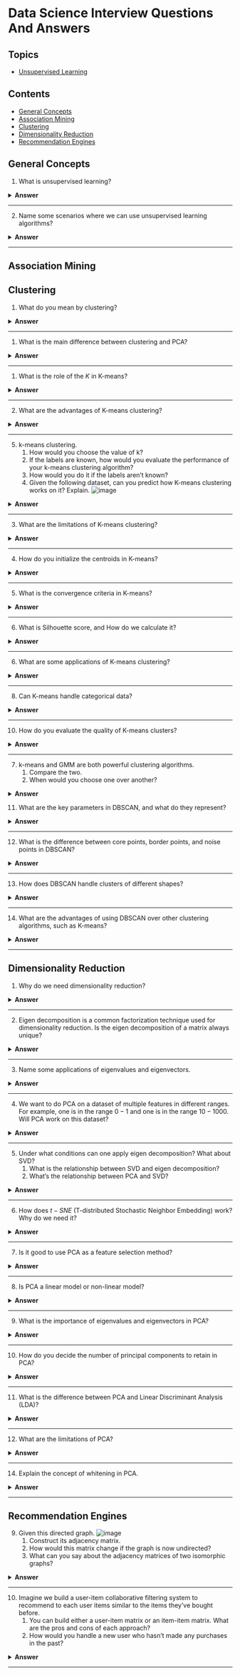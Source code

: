 # Data Science Interview Questions And Answers

Topics
---

- [Unsupervised Learning](#unsupervised-learning)

Contents
---
- [General Concepts](#general-concepts)
- [Association Mining](#association-mining)
- [Clustering](#clustering)
- [Dimensionality Reduction](#dimensionality-reduction)
- [Recommendation Engines](#recommendation-engines)


## General Concepts

1. What is unsupervised learning?

<details><summary><b>Answer</b></summary>

It is a set of statistical tools intended for the setting in which we have only a set of features $X1, X2, . . . , Xp$ measured on $n$ observations. We are not interested in prediction, because we do not have an associated response variable $Y$. Rather, the goal is to discover interesting patterns in the measurements on $X1, X2, . . . , X_p$

</details>

---

2. Name some scenarios where we can use unsupervised learning algorithms?


<details><summary><b>Answer</b></summary>

We can use unsupervised learning in following use-cases:

- Anomaly detections
- Dimensionality reduction
- Clustering

</details>

---



## Association Mining

## Clustering

1. What do you mean by clustering?

<details><summary><b>Answer</b></summary>

Clustering refers to a very broad set of techniques for finding subgroups, or clusters, in a data set. When we cluster the observations of a data set, we seek to partition them into distinct groups so that the observations within each group are quite similar to each other, while observations in different groups are quite different from each other.

</details>

---

1. What is the main difference between clustering and PCA?

<details><summary><b>Answer</b></summary>

Although both clustering and PCA seeks to simplify the data via a small number of summaries, but their mechanism is different:

- PCA looks to find a low dimensional representation of the observations that explain a good fraction of the variance.
- Clustering looks to find homogenous subgroups among the observations.

</details>

---

1. What is the role of the $K$ in K-means?

<details><summary><b>Answer</b></summary>


$K$ is a hyperparameter that decides number of clusters we want from the model to find in the underlying data.

</details>

---

2. What are the advantages of K-means clustering?

<details><summary><b>Answer</b></summary>

K-means clustering offers several key advantages:

1. **Simplicity**: Easy to understand and implement.
2. **Efficiency**: Fast and computationally efficient, even for large datasets.
3. **Scalability**: Works well with large datasets.
4. **Quick Convergence**: Typically converges quickly in a few iterations.
5. **Interpretability**: Results are easy to interpret, with clear centroids representing clusters.

</details>

---


5. k-means clustering.
    1. How would you choose the value of k?
    1. If the labels are known, how would you evaluate the performance of your k-means clustering algorithm?
    1. How would you do it if the labels aren’t known?
    1. Given the following dataset, can you predict how K-means clustering works on it? Explain.
    ![image](img/k_means.png)

<details><summary><b>Answer</b></summary>

1. We can use following methods to get the optimal value $K$

    - **Elbow Method**:
        - Plot the sum of squared distances from each point to its assigned cluster centroid (known as the Within-Cluster Sum of Squares or WCSS) against the number of clusters $K$.
        - As $K$ increases, WCSS decreases. The idea is to choose the value of $K$ at the "elbow" point where the rate of decrease sharply slows down. This indicates diminishing returns and is a good trade-off between reducing WCSS and keeping $K$ manageable.

    - **Silhouette Score**:
        - Calculate the silhouette score for different values of $K$. The silhouette score measures how similar a data point is to its own cluster compared to other clusters.
        - The value of $K$ that maximizes the average silhouette score across all data points is typically considered optimal.
        
    - **Cross-Validation**:
        - Split the data into training and validation sets, perform K-means clustering on the training set for different values of $K$, and evaluate the clustering performance on the validation set.
        - Choose the $K$ that gives the best performance on the validation set.

2. 



</details>

---


3. What are the limitations of K-means clustering?

<details><summary><b>Answer</b></summary>

K-means clustering suffers from following limitations:

1. **Assumes Spherical Clusters**: K-means works well for data with spherical-like cluster shapes but performs poorly when clusters have complex geometric shapes.

2. **Difficulty with Distant Data Points**: K-means doesn't allow distant data points to belong to the same cluster, even if they naturally should, leading to incorrect clustering when data points are spread across different regions.

3. **Bias Toward Larger Clusters**: K-means tends to favor larger clusters when minimizing within-cluster variation, which can result in smaller clusters being inaccurately represented or misclassified.

4. **Poor Performance with Non-Linear Boundaries**: K-means struggles with data that has non-linear boundaries or complicated shapes, such as moons or concentric circles, failing to cluster such data correctly.

5. **K is a hyperparameter**: It doesn’t learn the number of clusters from the data and requires it to be pre-defined. 

6. **Feature Scaling**: The features should be scaled to have mean zero and standard deviation one.

</details>

---


4. How do you initialize the centroids in K-means?

<details><summary><b>Answer</b></summary>

Initializing centroid plays crucial role in model's performance and can impact quality of final clusters.

- Random Initialization

    - Select $k$ data points randomly from the dataset as initial centroid
    - It may lead to suboptimal clustering or slow convergence 

- K-means++ Initialization

    - This is improvement over random initialization, here we select first centroid randomly and then chooses subsequent centroids probabilistically based on their distance from the nearest existing centroid. 
    - Points further away from existing centroids are more likely to be selected.
    - Computationally expensive  

</details>

---


5. What is the convergence criteria in K-means?

<details><summary><b>Answer</b></summary>

In K-means clustering, convergence is typically achieved when one of the following criteria is met:

1. **Centroid Stabilization**: The centroids stop changing (or change very little) between iterations.
2. **No Change in Cluster Assignments**: No data points change clusters between iterations.
3. **Maximum Iterations**: The algorithm reaches a pre-set maximum number of iterations.
4. **Minimal WCSS Improvement**: The decrease in within-cluster sum of squares (WCSS) falls below a set threshold.

These criteria ensure the algorithm stops when clusters are stable and further iterations provide minimal benefit.

</details>

---

6. What is Silhouette score, and How do we calculate it?

<details><summary><b>Answer</b></summary>

The Silhouette score is a measure used to evaluate the quality of clustering by quantifying how similar each data point is to its own cluster compared to other clusters.

We can calculate it using following expressions:

1. Find average inter-cluster distance:

    - For a given data point $i$, compute the average distance of all other points within the same cluster.
    $$a(i) = \frac{1}{|C_i| - 1}\sum_{j\epsilon C,j!=i}d(i, j)$$
    where, $C_i$ is the cluster to which point $i$ belongs, and $d(i, j)$ is the distance between $i$ and $j$.

2. Find average nearest cluster distance 
    - For the same data point $i$, compute the average distance to all points in the nearest neighboring cluster.

    $$b(i) = \min_{C \ne C_i}(\frac{1}{|C|}\sum_{j \epsilon C}d(i, j))$$

    where, $C$ is a cluster different from $C_i$ and $d(i, j)$ is the distance between points $i$ and $j$ in the nearest cluster.

3. Compute Silhouette score for each data point

    - Calculate the Silhouette score for each data point $i$ using values of $a(i)$ and $b(i)$
    $$s(i) = \frac{b(i) - a(i)}{max(a(i),b(i))}$$
    - Note the score ranges from -1 to 1
        
        - $-1$ means data point is misclassified 
        - $0$ means data point is on or very close to the decision boundary between two neighboring clusters
        - $1$ means data point is well clustered   

4. Calculate average Silhouette score

    - Calculate average silhouette score across all data points to get measure of overall cluster quality 
    $$ \text{Average Silhouette Score} = \frac{1}{n} \sum_{i=1}^{n}s(i)$$
    where $n$ is the number of data points.


</details>

---

6. What are some applications of K-means clustering?

<details><summary><b>Answer</b></summary>

Here are some application of K-Means clustering:

- Customer segmentation
- Fraud detection
- Predicting account attrition
- Image compression


</details>

---


8. Can K-means handle categorical data?

<details><summary><b>Answer</b></summary>

The standard K-means algorithm is not directly applicable to categorical data because it relies on Euclidean distance, which is not meaningful for discrete, non-numeric categories. Unlike continuous data, categorical data lacks a natural origin and does not support Euclidean distance measurements. As a result, traditional K-means, which computes distances based on mean values, is not suitable for such data.

We can use a variation of K-means called K-modes. It uses *Hamming distance* as a distance metric and update centroids by mode instead of mean, making it more subtle for discrete attributes.




</details>

---


10. How do you evaluate the quality of K-means clusters?

<details><summary><b>Answer</b></summary>

We can use following metrics to evaluate the K-means clusters:

- Elbow Method
- Silhouette Score

</details>

---


7. k-means and GMM are both powerful clustering algorithms.
    1. Compare the two.
    1. When would you choose one over another?


<details><summary><b>Answer</b></summary>



</details>

11. What are the key parameters in DBSCAN, and what do they represent?

<details><summary><b>Answer</b></summary>



</details>

---


12. What is the difference between core points, border points, and noise points in DBSCAN?

<details><summary><b>Answer</b></summary>



</details>

---


13. How does DBSCAN handle clusters of different shapes?

<details><summary><b>Answer</b></summary>



</details>

---


14. What are the advantages of using DBSCAN over other clustering algorithms, such as K-means?

<details><summary><b>Answer</b></summary>



</details>


---

## Dimensionality Reduction

1. Why do we need dimensionality reduction?

<details><summary><b>Answer</b></summary>

We may need dimensionality reduction for following reasons:

- **Mitigate Curse of Dimensionality**: Improve model performance by simplifying the data space.
- **Enhance Visualization**: Facilitate the visualization of high-dimensional data in 2D or 3D.
- **Improve Model Performance**: Reduce overfitting and improve generalization by removing noisy or irrelevant features.
- **Simplify Models**: Make models more interpretable by focusing on key features.


</details>

---


2. Eigen decomposition is a common factorization technique used for dimensionality reduction. Is the eigen decomposition of a matrix always unique?

<details><summary><b>Answer</b></summary>




</details>

---


3. Name some applications of eigenvalues and eigenvectors.

<details><summary><b>Answer</b></summary>



</details>

---


4. We want to do PCA on a dataset of multiple features in different ranges. For example, one is in the range $0-1$ and one is in the range $10 - 1000$. Will PCA work on this dataset?

<details><summary><b>Answer</b></summary>

Yeah, PCA will work in this scenario but it may not provide optimal principal components.

It is important to scale the data points such that they are centered to have mean zero and standard deviation of $1$. Because PCA is basically variance maximizing exercise. It projects the original data onto directions which maximize the variance. 

*Impact of scaling on PCA*

<table align='center'>
<tr>
<td align="center">
    <img src="img/scaling_impact_pca.png" alt= "Scaling impact on PCA" style="max-width:70%;" />
</td>
</tr>
<tr>
<td align="center"> Impact of Scaling the features on PCA </td>
</tr>
</table>

</details>

---


5. Under what conditions can one apply eigen decomposition? What about SVD?
    1. What is the relationship between SVD and eigen decomposition?
    1. What’s the relationship between PCA and SVD?

<details><summary><b>Answer</b></summary>



</details>

---


6. How does $t-SNE$ (T-distributed Stochastic Neighbor Embedding) work? Why do we need it?

<details><summary><b>Answer</b></summary>



</details>

---


7. Is it good to use PCA as a feature selection method?

<details><summary><b>Answer</b></summary>

No, PCA is not a good way to do feature selection as it does not consider response while calculating the principal components. A feature having less variance does not mean it is providing less or no information.

</details>

---


8. Is PCA a linear model or non-linear model?

<details><summary><b>Answer</b></summary>

PCA is a linear model. Because, PCA works by finding new axes (principal components) that are linear combinations of the original features. These components are created by finding the directions in the data that maximize variance while ensuring that these directions are orthogonal (uncorrelated) to each other.

</details>

---


9. What is the importance of eigenvalues and eigenvectors in PCA?

<details><summary><b>Answer</b></summary>



</details>

---


10. How do you decide the number of principal components to retain in PCA?

<details><summary><b>Answer</b></summary>

We use different approaches to get optimal number of principal components in PCA.

Certainly! Here are the main points summarized:

1. **Explained Variance (Cumulative Variance):** Retain enough components to explain a desired percentage (e.g., 90-95%) of the total variance.

<table align='center'>
<tr>
<td align="center">
    <img src="img/cummulative_var_pca.png" alt= "cumulative proportion of variance explained by the principal components" style="max-width:70%;" />
</td>
</tr>
<tr>
<td align="center"> cumulative proportion of variance explained by the principal components </td>
</tr>
</table>

2. **Kaiser Criterion (Eigenvalue > 1):** Keep components with eigenvalues greater than 1, as they explain more variance than individual original variables.

3. **Scree Plot:** Identify the "elbow" in the plot of eigenvalues to decide the number of components to retain.

<table align='center'>
<tr>
<td align="center">
    <img src="img/scree_plot_pca.png" alt= "A scree plot depicting the proportion of variance explained by each of the principal components" style="max-width:70%;" />
</td>
</tr>
<tr>
<td align="center"> A scree plot depicting the proportion of variance explained by each of the principal components  </td>
</tr>
</table>


4. **Cross-Validation:** Select components that optimize the performance of a predictive model through cross-validation if we are using PCA as a feature extraction tool.


</details>

---


11. What is the difference between PCA and Linear Discriminant Analysis (LDA)?

<details><summary><b>Answer</b></summary>

- PCA is unsupervised while LDA is supervised in training
- PCA focus on capturing maximum variance in the data without considering class labels, while LDA focus on maximizing class separability, taking class labels into the account.
- PCA outputs the principal components that capture variance while LDA output linear discriminants that enhance class separability.

</details>

---


12. What are the limitations of PCA?

<details><summary><b>Answer</b></summary>

Here are main limitations of PCA:

1. **Linearity Assumption:** PCA assumes linear relationships between variables, making it less effective for capturing non-linear patterns in the data.

2. **Loss of Interpretability:** The principal components are linear combinations of the original features, which can make them difficult to interpret.

3. **Variance-Based Selection:** PCA prioritizes components based on variance, not necessarily on their relevance to the target variable, which may not always lead to better predictive performance.

4. **Sensitivity to Scaling:** PCA is sensitive to the scale of the features, requiring careful standardization or normalization of data before applying the method.


</details>

---


14. Explain the concept of whitening in PCA.

<details><summary><b>Answer</b></summary>

PCA Whitening is a processing step for mainly image based data that makes input less redundant.

The goal of whitening is:

- the features are less correlated with each other
- the features all have the same variance.

Whitening has two simple steps:

- Project the dataset onto the eigenvectors. This rotates the dataset so that there is no correlation between the components.

- Normalize the the dataset to have a variance of 1 for all components. This is done by simply dividing each component by the square root of its eigenvalue.

</details>

---


## Recommendation Engines

9. Given this directed graph.
    ![image](img/dag.png)
    1. Construct its adjacency matrix.
    1. How would this matrix change if the graph is now undirected?
    1. What can you say about the adjacency matrices of two isomorphic graphs?

<details><summary><b>Answer</b></summary>



</details>

---


10. Imagine we build a user-item collaborative filtering system to recommend to each user items similar to the items they’ve bought before.
    1. You can build either a user-item matrix or an item-item matrix. What are the pros and cons of each approach?
    1. How would you handle a new user who hasn’t made any purchases in the past?

<details><summary><b>Answer</b></summary>



</details>

---


